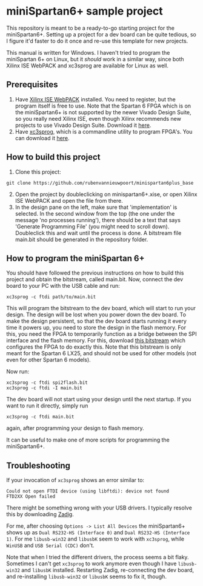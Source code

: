miniSpartan6+ sample project
============================

This repository is meant to be a ready-to-go starting project for the miniSpartan6+. Setting up a project for a dev board can be quite tedious, so I figure it'd faster to do it once and re-use this template for new projects.

This manual is written for Windows. I haven't tried to program the miniSpartan 6+ on Linux, but it *should* work in a similar way, since both Xilinx ISE WebPACK and xc3sprog are available for Linux as well.


Prerequisites
-------------

  1. Have [Xilinx ISE WebPACK](https://www.xilinx.com/products/design-tools/ise-design-suite/ise-webpack.html) installed. You need to register, but the program itself is free to use. Note that the Spartan 6 FPGA which is on the miniSpartan6+ is not supported by the newer Vivado Design Suite, so you really need Xilinx ISE, even though Xilinx recommends new projects to use Vivado Design Suite. Download it [here](https://www.xilinx.com/support/download/index.html/content/xilinx/en/downloadNav/vivado-design-tools/archive-ise.html).
  2. Have [xc3sprog](http://xc3sprog.sourceforge.net/), which is a commandline utility to program FPGA's. You can download it [here](https://sourceforge.net/projects/xc3sprog/files/latest/download).


How to build this project
-------------------------

  1. Clone this project:

    git clone https://github.com/rubenvannieuwpoort/minispartan6plus_base

  2. Open the project by doubleclicking on minispartan6+.xise, or open Xilinx ISE WebPACK and open the file from there.
  3. In the design pane on the left, make sure that 'implementation' is selected. In the second window from the top (the one under the message 'no processes running'), there should be a text that says 'Generate Programming File' (you might need to scroll down). Doubleclick this and wait until the process is done. A bitstream file main.bit should be generated in the repository folder.

How to program the miniSpartan 6+
---------------------------------

You should have followed the previous instructions on how to build this project and obtain the bitstream, called main.bit. Now, connect the dev board to your PC with the USB cable and run:

    xc3sprog -c ftdi path/to/main.bit

This will program the bitstream to the dev board, which will start to run your design. The design will be lost when you power down the dev board. To make the design persistent, so that the dev board starts running it every time it powers up, you need to store the design in the flash memory. For this, you need the FPGA to temporarily function as a bridge between the SPI interface and the flash memory. For this, download [this bitstream](https://github.com/rubenvannieuwpoort/files/blob/master/lx25_flash.bit) which configures the FPGA to do exactly this. Note that this bitstream is only meant for the Spartan 6 LX25, and should not be used for other models (not even for other Spartan 6 models).

Now run:

    xc3sprog -c ftdi spi2flash.bit
    xc3sprog -c ftdi -I main.bit

The dev board will not start using your design until the next startup. If you want to run it directly, simply run

    xc3sprog -c ftdi main.bit

again, after programming your design to flash memory.

It can be useful to make one of more scripts for programming the miniSpartan6+.

Troubleshooting
---------------

If your invocation of `xc3sprog` shows an error similar to:
```
Could not open FTDI device (using libftdi): device not found
FTD2XX Open failed
```

There might be something wrong with your USB drivers. I typically resolve this by downloading [Zadig](https://zadig.akeo.ie/).

For me, after choosing `Options -> List All Devices` the miniSpartan6+ shows up as `Dual RS232-HS (Interface 0)` and `Dual RS232-HS (Interface 1)`. For me `libusb-win32` and `libusbK` seem to work with `xc3sprog`, while `WinUSB` and `USB Serial (CDC)` don't.

Note that when I tried the different drivers, the process seems a bit flaky. Sometimes I can't get `xc3sprog` to work anymore even though I have `libusb-win32` and `libusbK` installed. Restarting Zadig, re-connecting the dev board, and re-installing `libusb-win32` or `libusbK` seems to fix it, though.
